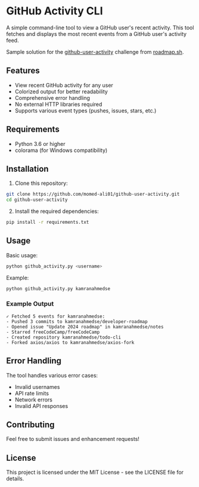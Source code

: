 # GitHub Activity CLI

A simple command-line tool to view a GitHub user's recent activity. This tool fetches and displays the most recent events from a GitHub user's activity feed.

Sample solution for the [github-user-activity](https://roadmap.sh/projects/github-user-activity) challenge from [roadmap.sh](https://roadmap.sh/).

## Features

- View recent GitHub activity for any user
- Colorized output for better readability
- Comprehensive error handling
- No external HTTP libraries required
- Supports various event types (pushes, issues, stars, etc.)

## Requirements

- Python 3.6 or higher
- colorama (for Windows compatibility)

## Installation

1. Clone this repository:
```bash
git clone https://github.com/momed-ali01/github-user-activity.git
cd github-user-activity
```

2. Install the required dependencies:
```bash
pip install -r requirements.txt
```

## Usage

Basic usage:
```bash
python github_activity.py <username>
```

Example:
```bash
python github_activity.py kamranahmedse
```

### Example Output
```
✓ Fetched 5 events for kamranahmedse:
- Pushed 3 commits to kamranahmedse/developer-roadmap
- Opened issue "Update 2024 roadmap" in kamranahmedse/notes
- Starred freeCodeCamp/freeCodeCamp
- Created repository kamranahmedse/todo-cli
- Forked axios/axios to kamranahmedse/axios-fork
```

## Error Handling

The tool handles various error cases:
- Invalid usernames
- API rate limits
- Network errors
- Invalid API responses

## Contributing

Feel free to submit issues and enhancement requests!

## License

This project is licensed under the MIT License - see the LICENSE file for details.

